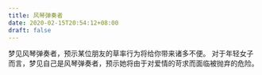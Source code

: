 ```yaml
---
title: 风琴弹奏者
date: 2020-02-15T20:54:12+08:00
draft: false
---
```


梦见风琴弹奏者，预示某位朋友的草率行为将给你带来诸多不便。
对于年轻女子而言，梦见自己是风琴弹奏者，预示她将由于对爱情的苛求而面临被抛弃的危险。
